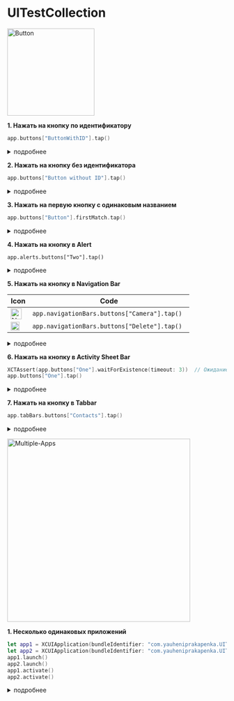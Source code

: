 # UITestCollection

<a href="https://imgbb.com/"><img src="https://i.ibb.co/6nbz9gB/Button.png" alt="Button" width="200"></a>

<b>1. Нажать на кнопку по идентификатору</b>
```swift
app.buttons["ButtonWithID"].tap()
```

<details> 
<summary>подробнее</summary>
В Storyboard выбрать нужную кнопку > Identity inspector > Для Accessibility установить галочку "Enabled" > В поле Identifier указать название.<br><img src="hhttps://i.ibb.co/D5JL3f6/button-test2a.gif">
</details>

<b>2. Нажать на кнопку без идентификатора</b>

```swift
app.buttons["Button without ID"].tap()
```

<details> 
<summary>подробнее</summary>
Указать имя кнопки, отображаемое в интерфейсе.<br><img src="https://i.ibb.co/PCK7085/button-test2.gif" alt="button-test2" width="250"></a>
</details>

<b>3. Нажать на первую кнопку с одинаковым названием</b>

```swift
app.buttons["Button"].firstMatch.tap()
```
<details> 
<summary>подробнее</summary>
Указать имя кнопки, отображаемое в интерфейсе.<br><img src="https://i.ibb.co/1R6F3R3/button-test3.gif" alt="button-test3" width="250"></a>
</details>

<b>4. Нажать на кнопку в Alert</b>

```swift\\
app.alerts.buttons["Two"].tap()
```
<details> 
<summary>подробнее</summary>
<a href="https://ibb.co/gDThXkK"><img src="https://i.ibb.co/xMjdcxT/button-test4.gif" alt="button-test4" width="250"></a>
</details>

<b>5. Нажать на кнопку в Navigation Bar</b>

| Icon | Code |
| --- | --- |
| <a href="https://ibb.co/yPcg2GW"><img src="https://i.ibb.co/B35Tkdq/Navigation-Camera-2x.png" alt="Navigation-Camera-2x" width="25"></a> | ```app.navigationBars.buttons["Camera"].tap() ``` |
| <a href="https://ibb.co/smCwKLB"><img src="https://i.ibb.co/YRXkcvr/Navigation-Trash-2x.png" alt="Navigation-Trash-2x" width="20"></a> | ```app.navigationBars.buttons["Delete"].tap()``` |

<details> 
<summary>подробнее</summary>
<a href="https://ibb.co/TkfjpDQ"><img src="https://i.ibb.co/SPjYWDk/button-test5.gif" alt="button-test5" width="250"></a>
</details>

<b>6. Нажать на кнопку в Activity Sheet Bar</b>

```swift
XCTAssert(app.buttons["One"].waitForExistence(timeout: 3))  // Ожидание появления кнопки
app.buttons["One"].tap()
```

<details> 
<summary>подробнее</summary>
<a href="https://ibb.co/RgdKk2L"><img src="https://i.ibb.co/GdND47g/button-test6.gif" alt="button-test6" width="250"></a>
</details>

<b>7. Нажать на кнопку в Tabbar</b>

```swift
app.tabBars.buttons["Contacts"].tap()
```

<details> 
<summary>подробнее</summary>
<a href="https://ibb.co/2tnnTjm"><img src="https://i.ibb.co/qsyyvRX/button-test7.gif" alt="button-test7" width="250"></a>
</details>

<a href="https://ibb.co/sPbJgm2"><img src="https://i.ibb.co/vBVvcwH/Multiple-Apps.png" alt="Multiple-Apps" width="420"></a>

<b>1. Несколько одинаковых приложений</b>

```swift
let app1 = XCUIApplication(bundleIdentifier: "com.yauheniprakapenka.UITestCollectionApp1")
let app2 = XCUIApplication(bundleIdentifier: "com.yauheniprakapenka.UITestCollectionApp2")
app1.launch()
app2.launch()
app1.activate()
app2.activate()
```

<details> 
<summary>подробнее</summary>  
1. В Bundle Identifier дописать в конце, например, "App1"<br>
<a href="https://ibb.co/k0mf2Q7"><img src="https://i.ibb.co/MpB4kMv/Screenshot-2019-08-11-at-16-06-15.png" alt="Screenshot-2019-08-11-at-16-06-15" width="250"></a>

2. Запустить проект (cmd + R). Будет создана первая копия приложения.
3. В Bundle Identifier указать в конце, например, "App2"<br>

<a href="https://ibb.co/c19MGHX"><img src="https://i.ibb.co/hyNhPj1/Screenshot-2019-08-11-at-16-13-59.png" alt="Screenshot-2019-08-11-at-16-13-59" width="250"></a>

4. Запустить проект (cmd + R). Будет создана вторая копия приложения.

В итоге на рабочем столе создано два одинаковых приложения.

<a href="https://ibb.co/6D1FLr9"><img src="https://i.ibb.co/F80zCmZ/Multiple-Apps-test1.gif" alt="Multiple-Apps-test1" width="250"></a>
</details>
